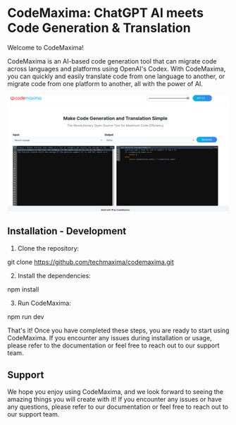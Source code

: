 # CodeMaxima: ChatGPT AI meets Code Generation & Translation

Welcome to CodeMaxima!

CodeMaxima is an AI-based code generation tool that can migrate code across languages and platforms using OpenAI's Codex. With CodeMaxima, you can quickly and easily translate code from one language to another, or migrate code from one platform to another, all with the power of AI.

![alt text](https://github.com/techmaxima/codemaxima/blob/main/screenshots/screenshot-home-1.png?raw=true)

## Installation - Development

1. Clone the repository:

git clone https://github.com/techmaxima/codemaxima.git

2. Install the dependencies:

npm install

3. Run CodeMaxima:

npm run dev

That's it! Once you have completed these steps, you are ready to start using CodeMaxima. If you encounter any issues during installation or usage, please refer to the documentation or feel free to reach out to our support team.

## Support

We hope you enjoy using CodeMaxima, and we look forward to seeing the amazing things you will create with it! If you encounter any issues or have any questions, please refer to our documentation or feel free to reach out to our support team.



